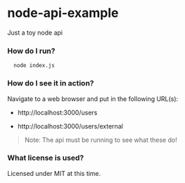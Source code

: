 # node-api-example
Just a toy node api

### How do I run?

```node
  node index.js
```

### How do I see it in action?

Navigate to a web browser and put in the following URL(s):

* http://localhost:3000/users

* http://localhost:3000/users/external

> Note: The api must be running to see what these do!

### What license is used?

Licensed under MIT at this time.
